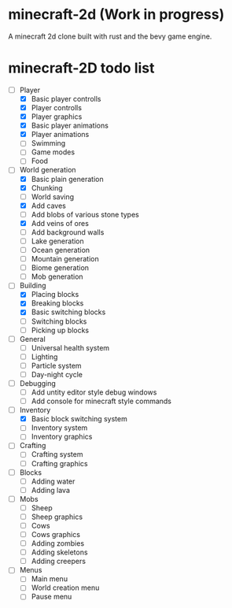 # minecraft-2d (Work in progress)
A minecraft 2d clone built with rust and the bevy game engine.

# minecraft-2D todo list

- [ ] Player
  - [x] Basic player controlls
  - [x] Player controlls
  - [x] Player graphics
  - [x] Basic player animations
  - [x] Player animations
  - [ ] Swimming
  - [ ] Game modes
  - [ ] Food

- [ ] World generation
  - [x] Basic plain generation
  - [x] Chunking
  - [ ] World saving
  - [x] Add caves
  - [ ] Add blobs of various stone types
  - [x] Add veins of ores
  - [ ] Add background walls
  - [ ] Lake generation
  - [ ] Ocean generation
  - [ ] Mountain generation
  - [ ] Biome generation
  - [ ] Mob generation

- [ ] Building
  - [x] Placing blocks
  - [x] Breaking blocks
  - [x] Basic switching blocks
  - [ ] Switching blocks
  - [ ] Picking up blocks

- [ ] General
  - [ ] Universal health system
  - [ ] Lighting
  - [ ] Particle system
  - [ ] Day-night cycle

- [ ] Debugging
  - [ ] Add untity editor style debug windows
  - [ ] Add console for minecraft style commands
  
- [ ] Inventory
  - [x] Basic block switching system
  - [ ] Inventory system
  - [ ] Inventory graphics

- [ ] Crafting
  - [ ] Crafting system
  - [ ] Crafting graphics

- [ ] Blocks
  - [ ] Adding water
  - [ ] Adding lava

- [ ] Mobs
  - [ ] Sheep
  - [ ] Sheep graphics
  - [ ] Cows
  - [ ] Cows graphics
  - [ ] Adding zombies
  - [ ] Adding skeletons
  - [ ] Adding creepers

- [ ] Menus
  - [ ] Main menu
  - [ ] World creation menu
  - [ ] Pause menu
